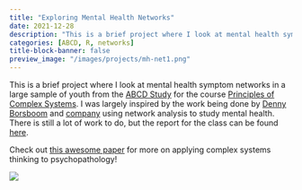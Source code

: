 ```yaml
---
title: "Exploring Mental Health Networks"
date: 2021-12-28
description: "This is a brief project where I look at mental health symptom networks in a large sample of youth from the ABCD Study."
categories: [ABCD, R, networks]
title-block-banner: false
preview_image: "/images/projects/mh-net1.png"
---
```


This is a brief project where I look at mental health symptom networks in a large sample of youth from the [ABCD Study](https://abcdstudy.org/) for the course [Principles of Complex Systems](https://pdodds.w3.uvm.edu/teaching/courses/2021-2022principles-of-complex-systems/). I was largely inspired by the work being done by [Denny Borsboom](https://onlinelibrary.wiley.com/doi/full/10.1002/wps.20375) and [company](http://psychosystems.org/NetworkSchool) using network analysis to study mental health. There is still a lot of work to do, but the report for the class can be found [here](https://github.com/nguyenhphilip/pocs-mh-nets/blob/main/CSYS_Mental_Health_Networks.pdf).

Check out [this awesome paper](https://psyarxiv.com/f68ej/) for more on applying complex systems thinking to psychopathology!

![](/images/projects/mh-net1.png)
